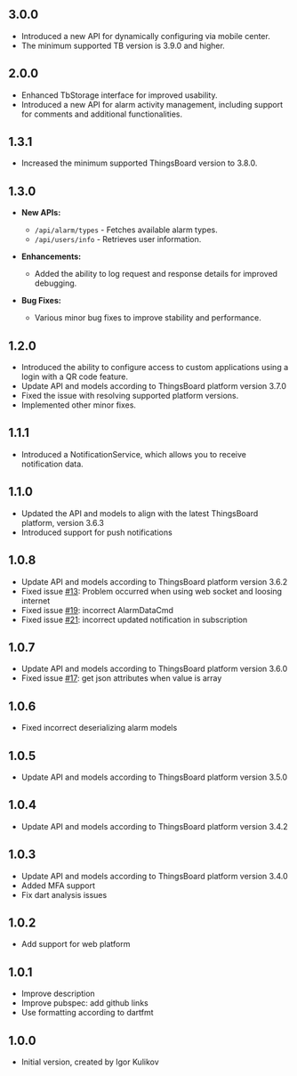 ## 3.0.0

- Introduced a new API for dynamically configuring via mobile center.
- The minimum supported TB version is 3.9.0 and higher.

## 2.0.0

- Enhanced TbStorage interface for improved usability.
- Introduced a new API for alarm activity management, including support for comments and additional functionalities.

## 1.3.1

- Increased the minimum supported ThingsBoard version to 3.8.0.

## 1.3.0

- **New APIs:**
    - `/api/alarm/types` - Fetches available alarm types.
    - `/api/users/info` - Retrieves user information.

- **Enhancements:**
    - Added the ability to log request and response details for improved debugging.

- **Bug Fixes:**
    - Various minor bug fixes to improve stability and performance.

## 1.2.0

- Introduced the ability to configure access to custom applications using a login with a QR code feature. 
- Update API and models according to ThingsBoard platform version 3.7.0
- Fixed the issue with resolving supported platform versions. 
- Implemented other minor fixes.

## 1.1.1

- Introduced a NotificationService, which allows you to receive notification data.

## 1.1.0

- Updated the API and models to align with the latest ThingsBoard platform, version 3.6.3
- Introduced support for push notifications

## 1.0.8

- Update API and models according to ThingsBoard platform version 3.6.2
- Fixed issue [#13](https://github.com/thingsboard/dart_thingsboard_client/issues/13): Problem occurred when using web socket and loosing internet
- Fixed issue [#19](https://github.com/thingsboard/dart_thingsboard_client/issues/19): incorrect AlarmDataCmd
- Fixed issue [#21](https://github.com/thingsboard/dart_thingsboard_client/issues/21): incorrect updated notification in subscription

## 1.0.7

- Update API and models according to ThingsBoard platform version 3.6.0
- Fixed issue [#17](https://github.com/thingsboard/dart_thingsboard_client/issues/17): get json attributes when value is array

## 1.0.6

- Fixed incorrect deserializing alarm models

## 1.0.5

- Update API and models according to ThingsBoard platform version 3.5.0

## 1.0.4

- Update API and models according to ThingsBoard platform version 3.4.2

## 1.0.3

- Update API and models according to ThingsBoard platform version 3.4.0
- Added MFA support
- Fix dart analysis issues 

## 1.0.2

- Add support for web platform

## 1.0.1

- Improve description
- Improve pubspec: add github links
- Use formatting according to dartfmt

## 1.0.0

- Initial version, created by Igor Kulikov
